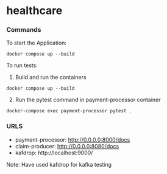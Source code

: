 # healthcare

### Commands
To start the Application:
```commandline
docker compose up --build
```

To run tests:
1. Build and run the containers
```commandline
docker compose up --build
```

2. Run the pytest command in payment-processor container
```commandline
docker-compose exec payment-processor pytest .
```

### URLS
- payment-processor: http://0.0.0.0:8000/docs
- claim-producer: http://0.0.0.0:8080/docs
- kafdrop: http://localhost:9000/

Note: Have used kafdrop for kafka testing
